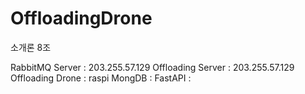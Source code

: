 # OffloadingDrone
소개론 8조


RabbitMQ Server : 203.255.57.129
Offloading Server : 203.255.57.129
Offloading Drone : raspi
MongDB : 
FastAPI : 



